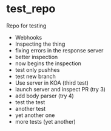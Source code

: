 # test_repo
Repo for testing

* Webhooks
* Inspecting the thing
* fixing errors in the response server
* better inspection
* now begins the inspection
* test only pushhes
* test new branch
* Use server in KOA (third test)
* launch server and inspect PR (try 3)
* add body parser (try 4)
* test the test
* another test
* yet another one
* more tests (yet another)
